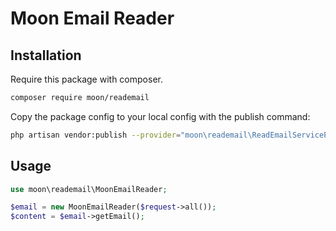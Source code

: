 # Moon Email Reader

## Installation

Require this package with composer.

```bash
composer require moon/reademail
```

Copy the package config to your local config with the publish command:
```bash
php artisan vendor:publish --provider="moon\reademail\ReadEmailServiceProvider"
```

## Usage

```php
use moon\reademail\MoonEmailReader;

$email = new MoonEmailReader($request->all());
$content = $email->getEmail();
```